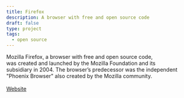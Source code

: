 ```yaml
---
title: Firefox
description: A browser with free and open source code
draft: false
type: project
tags:
  - open source
---
```

Mozilla Firefox, a browser with free and open source code,\
was created and launched by the Mozilla Foundation and its\
subsidiary in 2004. The browser’s predecessor was the independent "Phoenix Browser" also created by the Mozilla community.\
\
[Website](https://www.mozilla.org/zh-TW/firefox/)